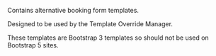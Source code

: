 Contains alternative booking form templates.

Designed to be used by the Template Override Manager. 

These templates are Bootstrap 3 templates so should not be used on Bootstrap 5 sites.

